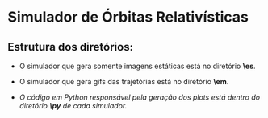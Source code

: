 # Simulador de Órbitas Relativísticas

## Estrutura dos diretórios:

- O simulador que gera somente imagens estáticas está no diretório **\es**.

- O simulador que gera gifs das trajetórias está no diretório **\em**.

- *O código em Python responsável pela geração dos plots está dentro do diretório **\py** de cada simulador.*